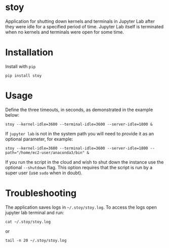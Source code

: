# stoy
Application for shutting down kernels and terminals in Jupyter Lab after they were idle for a specified period of time.
Jupyter Lab itself is terminated when no kernels and terminals were open for some time.

# Installation
Install with `pip`
```commandline
pip install stoy
```

# Usage
Define the three timeouts, in seconds, as demonstrated in the example below:
```commandline
stoy --kernel-idle=3600 --terminal-idle=3600 --server-idle=1800 &
```
If `jupyter lab` is not in the system path you will need to provide it as an optional parameter, for example:
```commandline
stoy --kernel-idle=3600 --terminal-idle=3600 --server-idle=1800 --path="/home/ec2-user/anaconda3/bin" &
```
If you run the script in the cloud and wish to shut down the instance use the optional `--shutdown` flag. This option
requires that the script is run by a super user (use `sudo` when in doubt).

# Troubleshooting
The application saves logs in `~/.stoy/stoy.log`. To access the logs open jupyter lab terminal and run:
```commandline
cat ~/.stoy/stoy.log
```
or 
```commandline
tail -n 20 ~/.stoy/stoy.log
```


